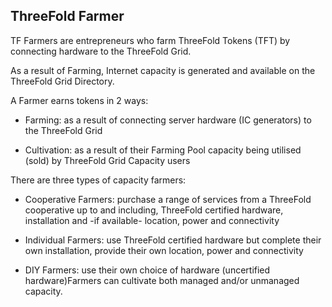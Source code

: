 ## ThreeFold Farmer

TF Farmers are entrepreneurs who farm ThreeFold Tokens (TFT) by connecting hardware to the ThreeFold Grid.

As a result of Farming, Internet capacity is generated and available on the ThreeFold Grid Directory.

A Farmer earns tokens in 2 ways:
- Farming: as a result of connecting server hardware (IC generators) to the ThreeFold Grid

- Cultivation: as a result of their Farming Pool capacity being utilised (sold) by ThreeFold Grid Capacity users

There are three types of capacity farmers:
- Cooperative Farmers: purchase a range of services from a ThreeFold cooperative up to and including, ThreeFold certified hardware, installation and -if available- location, power and connectivity

- Individual Farmers: use ThreeFold certified hardware but complete their own installation, provide their own location, power and connectivity

- DIY Farmers: use their own choice of hardware (uncertified hardware)Farmers can cultivate both managed and/or unmanaged capacity.

